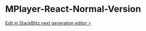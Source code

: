 # MPlayer-React-Normal-Version

[Edit in StackBlitz next generation editor ⚡️](https://stackblitz.com/~/github.com/satv2025/MPlayer-React-Normal-Version)